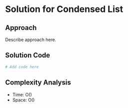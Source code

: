 # Solution for Condensed List

## Approach

Describe approach here.

## Solution Code

```python
# Add code here
```
## Complexity Analysis

- Time: O() 
- Space: O()
